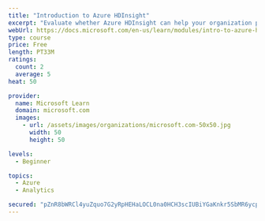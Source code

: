 ```yaml
---
title: "Introduction to Azure HDInsight"
excerpt: "Evaluate whether Azure HDInsight can help your organization process big data. Describe how Azure HDInsight uses popular open-source frameworks that support many scenarios including extract, transform, data-warehousing, and others."
webUrl: https://docs.microsoft.com/en-us/learn/modules/intro-to-azure-hdinsight/
type: course
price: Free
length: PT33M
ratings:
  count: 2
  average: 5
heat: 50

provider:
  name: Microsoft Learn
  domain: microsoft.com
  images:
    - url: /assets/images/organizations/microsoft.com-50x50.jpg
      width: 50
      height: 50

levels:
  - Beginner

topics:
  - Azure
  - Analytics

secured: "pZnR8bWRCl4yuZquo7G2yRpHEHaLOCL0na0HCH3scIUBiYGaKnkr5SbMR6ycpvtKIb9ZkaJY1B+qbAZXe4tj2P0ccajP67FJwN7GayaE2ahzxgRhnDZGcQQE5Un4AnPL2kFQp8j5gZT6vB9tGrpLxUG6t9rXry6m7UglLWqZoob2nH3ITHei7LEO44P+AoLad9gB2N0fiZNfKSVCpCMGYob6/EyCHoGwlty21zdGh4jXPxxs7lpe6RGMRq9kym30U5jOjDdUcgQL/zf7/G755P1/PHmgo5bBJEqPBs5WS0kDcXyZZ5o9csXDk3UheIX9WALq2FzZphS3SFUK8U1EFicI8xTz5B805KTGQRaWonuVisTrc1bEYJ9LrWjMJV5RPi5gVAHo4lrPuaBtPi34yWXm0O91yB6vRfy4jyoowO0=;GJyFtEnWTJdIPxYirC7/ZQ=="
---
```



